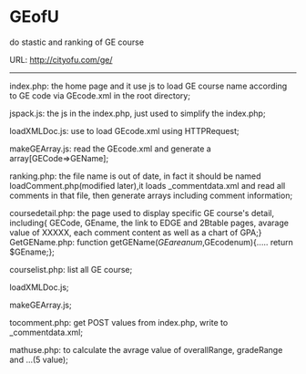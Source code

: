 GEofU
=====

do stastic and ranking of GE course 

URL: <a href='http://cityofu.com/ge'>http://cityofu.com/ge/</a>

--------------------------------------------------



index.php: the home page and it use js to load GE course name according to GE code via GEcode.xml in the root directory;

  jspack.js: the js in the index.php, just used to simplify the index.php;

  loadXMLDoc.js: use to load GEcode.xml using HTTPRequest;

  makeGEArray.js: read the GEcode.xml and generate a array[GECode=>GEName];

  ranking.php: the file name is out of date, in fact it should be named loadComment.php(modified later),it loads _commentdata.xml and read all comments in that file, then generate arrays including comment information;


coursedetail.php: the page used to display specific GE course's detail, including{ GECode, GEname, the link to EDGE and 2Btable pages, avarage value of XXXXX, each comment content as well as a chart of GPA;}
  GetGEName.php: function getGEName($GEareanum,$GEcodenum){.....    return $GEname;};


courselist.php: list all GE course;

  loadXMLDoc.js;

  makeGEArray.js;


tocomment.php: get POST values from index.php, write to _commentdata.xml;

  mathuse.php: to calculate the avrage value of overallRange, gradeRange and ...(5 value);
